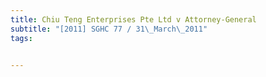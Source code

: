```yaml
---
title: Chiu Teng Enterprises Pte Ltd v Attorney-General 
subtitle: "[2011] SGHC 77 / 31\_March\_2011"
tags:


---
```


